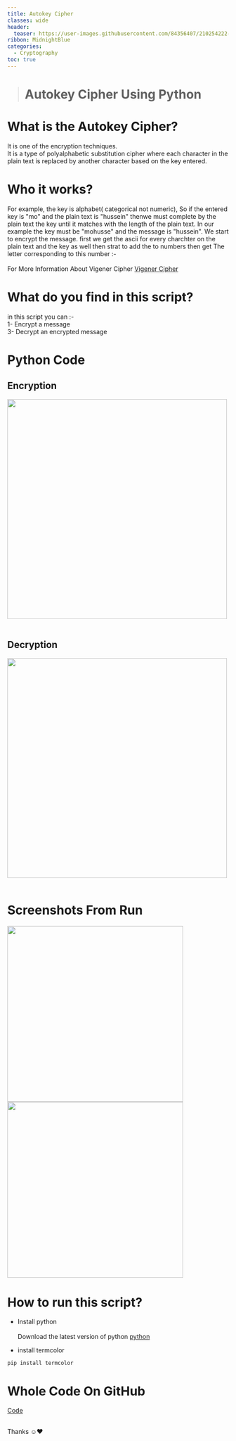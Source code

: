 ```yaml
---
title: Autokey Cipher
classes: wide
header:
  teaser: https://user-images.githubusercontent.com/84356407/210254222-4fe01950-e17e-4528-9ae5-ab0c4cab3437.jpg
ribbon: MidnightBlue
categories:
  - Cryptography
toc: true
---
```


> # Autokey Cipher Using Python

# What is the Autokey Cipher?

It is one of the encryption techniques.<br>
It is a type of polyalphabetic substitution cipher where each character in the plain text is replaced by another character based on the key entered.<br>

# Who it works?
For example, the key is alphabet( categorical not numeric), So if the entered key is "mo" and the plain text is "hussein" thenwe must complete by the plain text the key until it matches with the length of the plain text. In our example the key must be "mohusse" and the message is "hussein". We start to encrypt the message. first we get the ascii for every charchter on the plain text and the key as well then strat to add the to numbers then get The letter corresponding to this number  :-<br><br>
For More Information About Vigener Cipher [Vigener Cipher](https://www.geeksforgeeks.org/vigenere-cipher/)

# What do you find in this script?
in this script you can :- <br>
1- Encrypt a message <br>
3- Decrypt an encrypted message<br> 

# Python Code
## Encryption 
<img src="https://user-images.githubusercontent.com/84356407/210256367-31059ed1-116a-4a50-83c1-ed712b3cfbf9.png" width="500"><br><br>
## Decryption 
<img src="https://user-images.githubusercontent.com/84356407/210256373-8557c539-691e-4404-83a1-ca841a7e85cf.png" width="500"><br><br>

# Screenshots  From Run 
<img src="https://user-images.githubusercontent.com/84356407/210256510-d0c6ff56-b7a0-4dd5-9807-75a10b4732b0.png" width="400"><br>
<img src="https://user-images.githubusercontent.com/84356407/210256395-b85dda71-cd32-43ba-ad1c-5d8a04b8d916.png" width="400"><br>


# How to run this script?
- Install python<br><br>
Download the latest version of python [python](https://www.python.org/downloads/)<br>

- install termcolor
```
pip install termcolor
```

# Whole Code On GitHub 
[Code](https://github.com/HusseinAdel7/Autokey_Cipher)<br><br>

Thanks ☺♥
